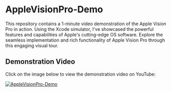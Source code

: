 # AppleVisionPro-Demo

This repository contains a 1-minute video demonstration of the Apple Vision Pro in action. Using the Xcode simulator, I've showcased the powerful features and capabilities of Apple's cutting-edge OS software. Explore the seamless implementation and rich functionality of Apple Vision Pro through this engaging visual tour.

## Demonstration Video

Click on the image below to view the demonstration video on YouTube:

[![AppleVisionPro-Demo](http://img.youtube.com/vi/iE0v6ZcKIBM/0.jpg)](http://www.youtube.com/watch?v=iE0v6ZcKIBM "AppleVisionPro-Demo")

